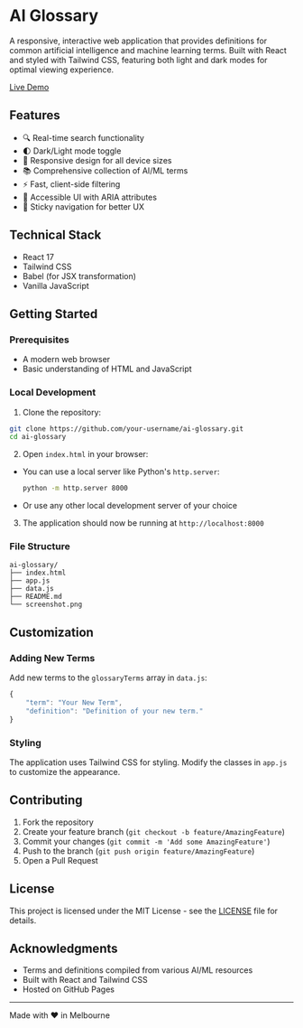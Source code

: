 # AI Glossary

A responsive, interactive web application that provides definitions for common artificial intelligence and machine learning terms. Built with React and styled with Tailwind CSS, featuring both light and dark modes for optimal viewing experience.

[Live Demo](https://justinpdaly.github.io/ai-glossary) <!-- Replace with your actual GitHub Pages URL -->

## Features

- 🔍 Real-time search functionality
- 🌓 Dark/Light mode toggle
- 📱 Responsive design for all device sizes
- 📚 Comprehensive collection of AI/ML terms
- ⚡ Fast, client-side filtering
- 🎯 Accessible UI with ARIA attributes
- 📌 Sticky navigation for better UX

## Technical Stack

- React 17
- Tailwind CSS
- Babel (for JSX transformation)
- Vanilla JavaScript

## Getting Started

### Prerequisites

- A modern web browser
- Basic understanding of HTML and JavaScript

### Local Development

1. Clone the repository:
```bash
git clone https://github.com/your-username/ai-glossary.git
cd ai-glossary
```

2. Open `index.html` in your browser:
- You can use a local server like Python's `http.server`:
  ```bash
  python -m http.server 8000
  ```
- Or use any other local development server of your choice

3. The application should now be running at `http://localhost:8000`

### File Structure

```
ai-glossary/
├── index.html
├── app.js
├── data.js
├── README.md
└── screenshot.png
```

## Customization

### Adding New Terms

Add new terms to the `glossaryTerms` array in `data.js`:

```javascript
{
    "term": "Your New Term",
    "definition": "Definition of your new term."
}
```

### Styling

The application uses Tailwind CSS for styling. Modify the classes in `app.js` to customize the appearance.

## Contributing

1. Fork the repository
2. Create your feature branch (`git checkout -b feature/AmazingFeature`)
3. Commit your changes (`git commit -m 'Add some AmazingFeature'`)
4. Push to the branch (`git push origin feature/AmazingFeature`)
5. Open a Pull Request

## License

This project is licensed under the MIT License - see the [LICENSE](LICENSE) file for details.

## Acknowledgments

- Terms and definitions compiled from various AI/ML resources
- Built with React and Tailwind CSS
- Hosted on GitHub Pages

---
Made with ❤️ in Melbourne
